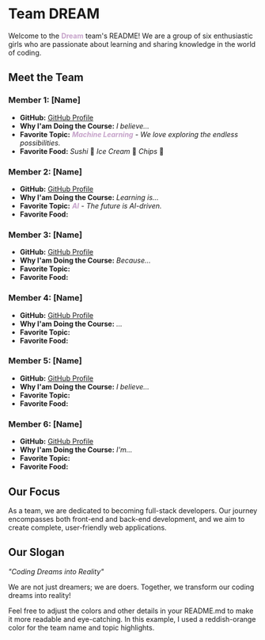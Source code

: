 # Team DREAM

Welcome to the <span style="color: #c5a2c9;">**Dream**</span> team's README! We are a group of six enthusiastic girls who are passionate about learning and sharing knowledge in the world of coding.

## Meet the Team

### Member 1: [Name]
- **GitHub:** [GitHub Profile](URL)
- **Why I'am Doing the Course:** *I believe...*
- **Favorite Topic:** <span style="color: #c5a2c9;">***Machine Learning***</span> - *We love exploring the endless possibilities.*
- **Favorite Food:** *Sushi* 🍣 *Ice Cream* 🍦 *Chips* 🍟 

### Member 2: [Name]
- **GitHub:** [GitHub Profile](URL)
- **Why I'am Doing the Course:** *Learning is...*
- **Favorite Topic:** <span style="color: #c5a2c9;">***AI***</span> - *The future is AI-driven.*
- **Favorite Food:** 

### Member 3: [Name]
- **GitHub:** [GitHub Profile](URL)
- **Why I'am Doing the Course:** *Because...*
- **Favorite Topic:** <span style="color: #c5a2c9;">
- **Favorite Food:**

### Member 4: [Name]
- **GitHub:** [GitHub Profile](URL)
- **Why I'am Doing the Course:** *...*
- **Favorite Topic:** <span style="color: #c5a2c9;">
- **Favorite Food:** 

### Member 5: [Name]
- **GitHub:** [GitHub Profile](URL)
- **Why I'am Doing the Course:** *I believe...*
- **Favorite Topic:** <span style="color: #c5a2c9;">
- **Favorite Food:**

### Member 6: [Name]
- **GitHub:** [GitHub Profile](URL)
- **Why I'am Doing the Course:** *I'm...*
- **Favorite Topic:** <span style="color: #c5a2c9;">
- **Favorite Food:** 

## Our Focus

As a team, we are dedicated to becoming full-stack developers. Our journey encompasses both front-end and back-end development, and we aim to create complete, user-friendly web applications.

## Our Slogan

*"Coding Dreams into Reality"*

We are not just dreamers; we are doers. Together, we transform our coding dreams into reality!

Feel free to adjust the colors and other details in your README.md to make it more readable and eye-catching. In this example, I used a reddish-orange color for the team name and topic highlights.
